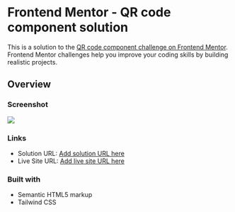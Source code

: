 # Frontend Mentor - QR code component solution

This is a solution to the [QR code component challenge on Frontend Mentor](https://www.frontendmentor.io/challenges/qr-code-component-iux_sIO_H). Frontend Mentor challenges help you improve your coding skills by building realistic projects. 

## Overview

### Screenshot

![](./screenshot.jpg)

### Links

- Solution URL: [Add solution URL here](https://github.com/Gagandeep1611/qr-code-component)
- Live Site URL: [Add live site URL here](https://qr-code-component-iepy.vercel.app/)


### Built with

- Semantic HTML5 markup
- Tailwind CSS


